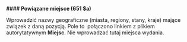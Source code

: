 **#### Powiązane miejsce (651 $a)**

Wprowadzić nazwy geograficzne (miasta, regiony, stany, kraje) mające związek z daną pozycją. Pole to&nbsp; połączono linkiem z plikiem autorytatywnym **Miejsc**. Nie wprowadzać tutaj miejsca wydania.